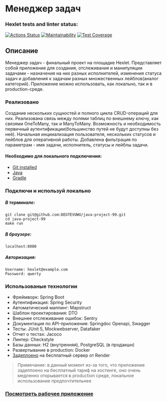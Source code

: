 # Менеджер задач #

### Hexlet tests and linter status:
[![Actions Status](https://github.com/DEGTEVUWU/java-project-99/actions/workflows/hexlet-check.yml/badge.svg)](https://github.com/DEGTEVUWU/java-project-99/actions)
[![Maintainability](https://api.codeclimate.com/v1/badges/5229ff137204bd4e7bf7/maintainability)](https://codeclimate.com/github/DEGTEVUWU/java-project-99/maintainability)
[![Test Coverage](https://api.codeclimate.com/v1/badges/5229ff137204bd4e7bf7/test_coverage)](https://codeclimate.com/github/DEGTEVUWU/java-project-99/test_coverage)

## Описание ##

Менеджер задач - финальный проект на площадке Hexlet.
Представляет собой приложение для создания, отслеживания и манипуляции задачами - назначения на них разных исполнителей, изменения статуса задач и добавления к задачам разных множественных лейблов(аналог категорий).
Приложение можно использовать, как локально, так и в production-среде. 

### Реализовано ###

Создание нескольких сущностей и полного цикла CRUD-операций для них.
Реализована связь между полями таблиц по внешнему ключу, как связями OneToMany, так и ManyToMany.
Возможность и необходимость первичный аутентификации(большинство путей не будут доступны без неё).
Начальная инцииализация пользователя, нескольких статусов и лейблов для оперативной работы.
Добавлена фильтрация по параметрам - имя задачи, исполнитель, статусы и лейблы задачи.

#### Необходимо для локального подключения: ####  
- [Git installed](https://git-scm.com/book/en/v2/Getting-Started-Installing-Git)  
- [Java](https://www.oracle.com/java/technologies/downloads)  
- [Gradle](https://gradle.org/install)

### Подключи и используй локально ###
##### В терминале: #####
```
git clone git@github.com:DEGTEVUWU/java-project-99.git
cd java-project-99
make run
```
##### В браузере: #####
```
localhost:8080
```
##### Авторизация: #####
```
Username: hexlet@example.com
Password: qwerty
```

### Использованые технологии ###
- Фреймворк: Spring Boot
- Аутентификация: Spring Security
- Автоматический маппинг: Mapstruct
- Шаблон проектирования: DTO
- Внешнее отслеживание ошибок: Sentry
- Документация по API-приложения: Springdoc Openapi, Swagger
- Тесты: JUnit 5, Mockwebserver, Datafaker
- Отчет о тестах: Jacoco
- Линтер: Checkstyle
- Базы данных: H2 (внутренняя), PostgreSQL (в продакшн)
- Развертывание в production: Docker
- [Задеплоено](https://java-project-99-qqou.onrender.com) на бесплатный сервер от Render
> Примечание: в данный момент из-за того, что приложение задеплоено на бесплатный тариф на хостинге, оно очень медленно открывается в production среде, локальное использование предпочтительнее 

### [Посмотреть рабочее приложение](https://java-project-99-qqou.onrender.com) ###
